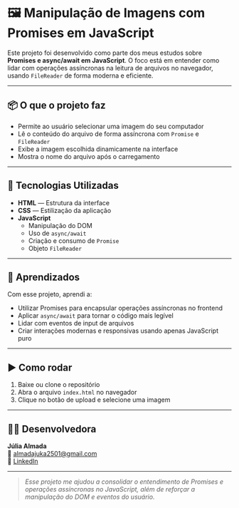# 🖼️ Manipulação de Imagens com Promises em JavaScript

Este projeto foi desenvolvido como parte dos meus estudos sobre **Promises e async/await em JavaScript**. O foco está em entender como lidar com operações assíncronas na leitura de arquivos no navegador, usando `FileReader` de forma moderna e eficiente.

---

## 📦 O que o projeto faz

- Permite ao usuário selecionar uma imagem do seu computador
- Lê o conteúdo do arquivo de forma assíncrona com `Promise` e `FileReader`
- Exibe a imagem escolhida dinamicamente na interface
- Mostra o nome do arquivo após o carregamento

---

## 🔧 Tecnologias Utilizadas

- **HTML** — Estrutura da interface
- **CSS** — Estilização da aplicação
- **JavaScript**
  - Manipulação do DOM
  - Uso de `async/await`
  - Criação e consumo de `Promise`
  - Objeto `FileReader`

---

## 🧠 Aprendizados

Com esse projeto, aprendi a:

- Utilizar Promises para encapsular operações assíncronas no frontend
- Aplicar `async/await` para tornar o código mais legível
- Lidar com eventos de input de arquivos
- Criar interações modernas e responsivas usando apenas JavaScript puro

---

## ▶️ Como rodar

1. Baixe ou clone o repositório
2. Abra o arquivo `index.html` no navegador
3. Clique no botão de upload e selecione uma imagem

---

## 👩‍💻 Desenvolvedora

**Júlia Almada**  
📧 almadajuka2501@gmail.com  
💼 [LinkedIn](https://www.linkedin.com/in/júlia-almada-241b72332/)

---

> *Esse projeto me ajudou a consolidar o entendimento de Promises e operações assíncronas no JavaScript, além de reforçar a manipulação do DOM e eventos do usuário.*

